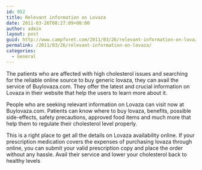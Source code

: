 ```yaml
---
id: 952
title: Relevant information on Lovaza
date: 2011-03-26T08:27:09+00:00
author: admin
layout: post
guid: http://www.campforet.com/2011/03/26/relevant-information-on-lovaza/
permalink: /2011/03/26/relevant-information-on-lovaza/
categories:
  - General
---
```

The patients who are affected with high cholesterol issues and searching for the reliable online source to buy generic lovaza, they can avail the service of Buylovaza.com. They offer the latest and crucial information on Lovaza in their website that help the users to learn more about it.

People who are seeking relevant information on Lovaza can visit now at Buylovaza.com. Patients can know where to buy lovaza, benefits, possible side-effects, safety precautions, approved food items and much more that help them to regulate their cholesterol level properly.

This is a right place to get all the details on Lovaza availability online. If your prescription medication covers the expenses of purchasing lovaza through online, you can submit your valid prescription copy and place the order without any hassle. Avail their service and lower your cholesterol back to healthy levels